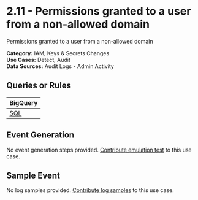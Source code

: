 # 2.11 - Permissions granted to a user from a non-allowed domain
Permissions granted to a user from a non-allowed domain


**Category:** IAM, Keys & Secrets Changes
</br>
**Use Cases:** Detect, Audit
</br>
**Data Sources:** Audit Logs - Admin Activity
</br>

## Queries or Rules
BigQuery |
--- |
[SQL](../../sql/2_11_permissions_granted_to_non_allowed_user.sql) |

## Event Generation
No event generation steps provided. [Contribute emulation test](../../CONTRIBUTING.md) to this use case.

## Sample Event
No log samples provided. [Contribute log samples](../../CONTRIBUTING.md) to this use case.


